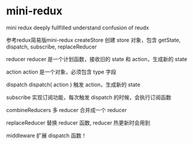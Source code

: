 # mini-redux
mini redux deeply fullfilled understand confusion of reudx


参考redux简易版mini-redux
createStore
创建 store 对象，包含 getState, dispatch, subscribe, replaceReducer

reducer
reducer 是一个计划函数，接收旧的 state 和 action，生成新的 state

action
action 是一个对象，必须包含 type 字段

dispatch
dispatch( action ) 触发 action，生成新的 state

subscribe
实现订阅功能，每次触发 dispatch 的时候，会执行订阅函数

combineReducers
多 reducer 合并成一个 reducer

replaceReducer
替换 reducer 函数, reducer 热更新时会用到

middleware
扩展 dispatch 函数！

